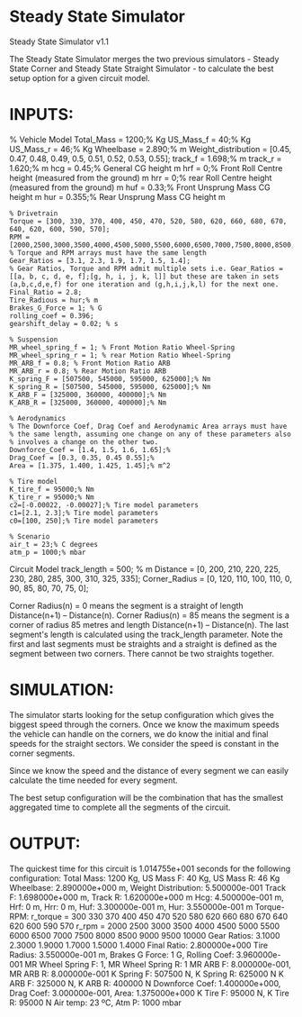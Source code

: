 Steady State Simulator
====================

Steady State Simulator v1.1

The Steady State Simulator merges the two previous simulators - Steady State Corner and Steady State Straight Simulator - to calculate the best setup option for a given circuit model.



INPUTS:
========================================================================================================================
% Vehicle Model
    Total_Mass = 1200;% Kg
    US_Mass_f = 40;% Kg
    US_Mass_r = 46;% Kg
    Wheelbase = 2.890;% m
    Weight_distribution = [0.45, 0.47, 0.48, 0.49, 0.5, 0.51, 0.52, 0.53, 0.55]; 
    track_f = 1.698;% m
    track_r = 1.620;% m
    hcg = 0.45;% General CG height m
    hrf = 0;% Front Roll Centre height (measured from the ground) m
    hrr = 0;% rear Roll Centre height (measured from the ground) m
    huf = 0.33;% Front Unsprung Mass CG height m
    hur = 0.355;% Rear Unsprung Mass CG height m
    
    % Drivetrain
    Torque = [300, 330, 370, 400, 450, 470, 520, 580, 620, 660, 680, 670, 640, 620, 600, 590, 570];
    RPM = [2000,2500,3000,3500,4000,4500,5000,5500,6000,6500,7000,7500,8000,8500,9000,9500,10000];
    % Torque and RPM arrays must have the same length
    Gear_Ratios = [3.1, 2.3, 1.9, 1.7, 1.5, 1.4];
    % Gear Ratios, Torque and RPM admit multiple sets i.e. Gear_Ratios = [[a, b, c, d, e, f];[g, h, i, j, k, l]] but these are taken in sets (a,b,c,d,e,f) for one iteration and (g,h,i,j,k,l) for the next one.
    Final_Ratio = 2.8;
    Tire_Radious = hur;% m
    Brakes_G_Force = 1; % G
    rolling_coef = 0.396;
    gearshift_delay = 0.02; % s
 
    % Suspension
    MR_wheel_spring_f = 1; % Front Motion Ratio Wheel-Spring
    MR_wheel_spring_r = 1; % rear Motion Ratio Wheel-Spring
    MR_ARB_f = 0.8; % Front Motion Ratio ARB
    MR_ARB_r = 0.8; % Rear Motion Ratio ARB
    K_spring_F = [507500, 545000, 595000, 625000];% Nm
    K_spring_R = [507500, 545000, 595000, 625000];% Nm
    K_ARB_F = [325000, 360000, 400000];% Nm
    K_ARB_R = [325000, 360000, 400000];% Nm
 
    % Aerodynamics
    % The Downforce Coef, Drag Coef and Aerodynamic Area arrays must have
    % the same length, assuming one change on any of these parameters also
    % involves a change on the other two.
    Downforce_Coef = [1.4, 1.5, 1.6, 1.65];% 
    Drag_Coef = [0.3, 0.35, 0.45 0.55];% 
    Area = [1.375, 1.400, 1.425, 1.45];% m^2
 
    % Tire model
    K_tire_f = 95000;% Nm
    K_tire_r = 95000;% Nm
    c2=[-0.00022, -0.00027];% Tire model parameters
    c1=[2.1, 2.3];% Tire model parameters
    c0=[100, 250];% Tire model parameters
 
    % Scenario
    air_t = 23;% C degrees
    atm_p = 1000;% mbar
    
Circuit Model
    track_length = 500; % m
    Distance = 	   [0, 200, 210, 220, 225, 230, 280, 285, 300, 310, 325, 335];
    Corner_Radius = [0, 120, 110, 100, 110, 0,   90,  85,  80,  70,  75,  0];
  
Corner Radius(n) = 0 means the segment is a straight of length Distance(n+1) – Distance(n). 
Corner Radius(n) = 85 means the segment is a corner of radius 85 metres and length Distance(n+1) – Distance(n). 
The last segment's length is calculated using the track_length parameter. 
Note the first and last segments must be straights and a straight is defined as the segment between two corners. There cannot be two straights together.



SIMULATION:
========================================================================================================================
The simulator starts looking for the setup configuration which gives the biggest speed through the corners. Once we know the maximum speeds the vehicle can handle on the corners, we do know the initial and final speeds for the straight sectors. We consider the speed is constant in the corner segments.

Since we know the speed and the distance of every segment we can easily calculate the time needed for every segment.

The best setup configuration will be the combination that has the smallest aggregated time to complete all the segments of the circuit.  



OUTPUT:
========================================================================================================================
  The quickest time for this circuit is 1.014755e+001 seconds for the following configuration:
  Total Mass: 1200 Kg, US Mass F: 40 Kg, US Mass R: 46 Kg
  Wheelbase: 2.890000e+000 m, Weight Distribution: 5.500000e-001
  Track F: 1.698000e+000 m, Track R: 1.620000e+000 m
  Hcg: 4.500000e-001 m, Hrf: 0 m, Hrr: 0 m, Huf: 3.300000e-001 m, Hur: 3.550000e-001 m
  Torque-RPM:
    r_torque = 300 330 370 400 450 470 520 580 620 660 680 670 640 620 600 590 		570
    r_rpm = 2000 2500 3000 3500 4000 4500 5000 5500 6000 6500 7000 7500 8000 		8500 9000 9500 10000
  Gear Ratios: 3.1000    2.3000    1.9000    1.7000    1.5000    1.4000
  Final Ratio: 2.800000e+000
  Tire Radius: 3.550000e-001 m, Brakes G Force: 1 G, Rolling Coef: 3.960000e-001
  MR Wheel Spring F: 1, MR Wheel Spring R: 1
  MR ARB F: 8.000000e-001, MR ARB R: 8.000000e-001
  K Spring F: 507500 N, K Spring R: 625000 N
  K ARB F: 325000 N, K ARB R: 400000 N
  Downforce Coef: 1.400000e+000, Drag Coef: 3.000000e-001, Area: 1.375000e+000
  K Tire F: 95000 N, K Tire R: 95000 N
  Air temp: 23 ºC, Atm P: 1000 mbar
